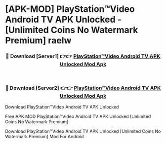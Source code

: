 # [APK-MOD] PlayStation™Video Android TV APK Unlocked - [Unlimited Coins No Watermark Premium] raelw



<div align="center">
<h3>🔴 Download [Server1] 👉👉 <a href="https://momento.my/?title=PlayStation™Video_Android_TV_APK_Unlocked">PlayStation™Video Android TV APK Unlocked Mod Apk</a></h3><br>

<h3>🔴 Download [Server2] 👉👉 <a href="https://momento.my/?title=PlayStation™Video_Android_TV_APK_Unlocked">PlayStation™Video Android TV APK Unlocked Mod Apk</a></h3>
</div>



Download PlayStation™Video Android TV APK Unlocked 

Free APK MOD PlayStation™Video Android TV APK Unlocked [Unlimited Coins No Watermark Premium]

Download PlayStation™Video Android TV APK Unlocked [Unlimited Coins No Watermark Premium] Mod For Android
